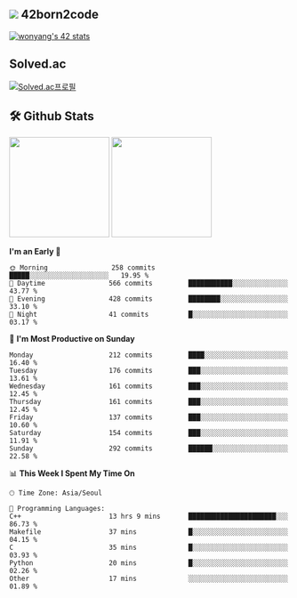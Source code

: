 
## <img src="https://img.shields.io/badge/-000000?style=flat&logo=42&logoColor=white"> 42born2code
[![wonyang's 42 stats](https://badge42.vercel.app/api/v2/cl5nhe5b6007809kydha7ht42/stats?cursusId=21&coalitionId=88)](https://profile.intra.42.fr/users/wonyang)

## Solved.ac
[![Solved.ac프로필](http://mazassumnida.wtf/api/v2/generate_badge?boj=bennyws)](https://solved.ac/bennyws)

## 🛠️ Github Stats
<p>
  <img height="180em" src="https://github-readme-stats-veggie-garden.vercel.app/api?username=gemstoneyang&show_icons=true&include_all_commits=true&bg_color=30,e96443,904e95&title_color=fff&text_color=fff">
  <img height="180em" src="https://github-readme-stats-veggie-garden.vercel.app/api/top-langs/?username=gemstoneyang&layout=compact&bg_color=30,e96443,904e95&title_color=fff&text_color=fff">
</p>

<!--START_SECTION:waka-->
**I'm an Early 🐤** 

```text
🌞 Morning                258 commits         █████░░░░░░░░░░░░░░░░░░░░   19.95 % 
🌆 Daytime                566 commits         ███████████░░░░░░░░░░░░░░   43.77 % 
🌃 Evening                428 commits         ████████░░░░░░░░░░░░░░░░░   33.10 % 
🌙 Night                  41 commits          █░░░░░░░░░░░░░░░░░░░░░░░░   03.17 % 
```
📅 **I'm Most Productive on Sunday** 

```text
Monday                   212 commits         ████░░░░░░░░░░░░░░░░░░░░░   16.40 % 
Tuesday                  176 commits         ███░░░░░░░░░░░░░░░░░░░░░░   13.61 % 
Wednesday                161 commits         ███░░░░░░░░░░░░░░░░░░░░░░   12.45 % 
Thursday                 161 commits         ███░░░░░░░░░░░░░░░░░░░░░░   12.45 % 
Friday                   137 commits         ███░░░░░░░░░░░░░░░░░░░░░░   10.60 % 
Saturday                 154 commits         ███░░░░░░░░░░░░░░░░░░░░░░   11.91 % 
Sunday                   292 commits         ██████░░░░░░░░░░░░░░░░░░░   22.58 % 
```


📊 **This Week I Spent My Time On** 

```text
🕑︎ Time Zone: Asia/Seoul

💬 Programming Languages: 
C++                      13 hrs 9 mins       ██████████████████████░░░   86.73 % 
Makefile                 37 mins             █░░░░░░░░░░░░░░░░░░░░░░░░   04.15 % 
C                        35 mins             █░░░░░░░░░░░░░░░░░░░░░░░░   03.93 % 
Python                   20 mins             █░░░░░░░░░░░░░░░░░░░░░░░░   02.26 % 
Other                    17 mins             ░░░░░░░░░░░░░░░░░░░░░░░░░   01.89 % 
```


<!--END_SECTION:waka-->
